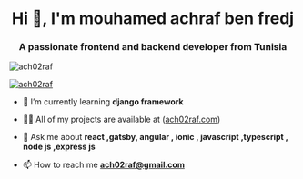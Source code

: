 <h1 align="center">Hi 👋, I'm mouhamed achraf ben fredj</h1>
<h3 align="center">A passionate frontend and backend developer from Tunisia</h3>

<p align="left"> <img src="https://komarev.com/ghpvc/?username=ach02raf&label=Profile%20views&color=0e75b6&style=flat" alt="ach02raf" /> </p>

<p align="left"> <a href="https://github.com/ryo-ma/github-profile-trophy"><img src="https://github-profile-trophy.vercel.app/?username=ach02raf" alt="ach02raf" /></a> </p>

- 🌱 I’m currently learning **django framework**

- 👨‍💻 All of my projects are available at (<a href="https://ach02raf.com" target="_blank">ach02raf.com</a>)

- 💬 Ask me about **react ,gatsby, angular , ionic , javascript ,typescript , node js ,express js**

- 📫 How to reach me **ach02raf@gmail.com**


